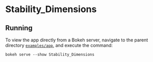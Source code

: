 # Stability_Dimensions

## Running

To view the app directly from a Bokeh server, navigate to the parent directory
[`examples/app`](https://github.com/bokeh/bokeh/tree/master/examples/app), and
execute the command:

    bokeh serve --show Stability_Dimensions
